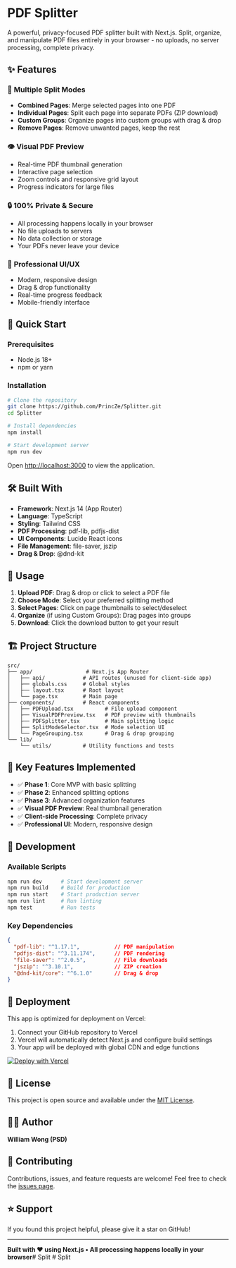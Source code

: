 # PDF Splitter

A powerful, privacy-focused PDF splitter built with Next.js. Split, organize, and manipulate PDF files entirely in your browser - no uploads, no server processing, complete privacy.

## ✨ Features

### 🔄 **Multiple Split Modes**
- **Combined Pages**: Merge selected pages into one PDF
- **Individual Pages**: Split each page into separate PDFs (ZIP download)  
- **Custom Groups**: Organize pages into custom groups with drag & drop
- **Remove Pages**: Remove unwanted pages, keep the rest

### 👁️ **Visual PDF Preview**
- Real-time PDF thumbnail generation
- Interactive page selection
- Zoom controls and responsive grid layout
- Progress indicators for large files

### 🔒 **100% Private & Secure**
- All processing happens locally in your browser
- No file uploads to servers
- No data collection or storage
- Your PDFs never leave your device

### 🎨 **Professional UI/UX**
- Modern, responsive design
- Drag & drop functionality
- Real-time progress feedback
- Mobile-friendly interface

## 🚀 Quick Start

### Prerequisites
- Node.js 18+ 
- npm or yarn

### Installation

```bash
# Clone the repository
git clone https://github.com/PrincZe/Splitter.git
cd Splitter

# Install dependencies
npm install

# Start development server
npm run dev
```

Open [http://localhost:3000](http://localhost:3000) to view the application.

## 🛠️ Built With

- **Framework**: Next.js 14 (App Router)
- **Language**: TypeScript
- **Styling**: Tailwind CSS
- **PDF Processing**: pdf-lib, pdfjs-dist
- **UI Components**: Lucide React icons
- **File Management**: file-saver, jszip
- **Drag & Drop**: @dnd-kit

## 📱 Usage

1. **Upload PDF**: Drag & drop or click to select a PDF file
2. **Choose Mode**: Select your preferred splitting method
3. **Select Pages**: Click on page thumbnails to select/deselect
4. **Organize** (if using Custom Groups): Drag pages into groups
5. **Download**: Click the download button to get your result

## 🏗️ Project Structure

```
src/
├── app/                 # Next.js App Router
│   ├── api/            # API routes (unused for client-side app)
│   ├── globals.css     # Global styles
│   ├── layout.tsx      # Root layout
│   └── page.tsx        # Main page
├── components/         # React components
│   ├── PDFUpload.tsx          # File upload component
│   ├── VisualPDFPreview.tsx   # PDF preview with thumbnails
│   ├── PDFSplitter.tsx        # Main splitting logic
│   ├── SplitModeSelector.tsx  # Mode selection UI
│   └── PageGrouping.tsx       # Drag & drop grouping
└── lib/
    └── utils/          # Utility functions and tests
```

## 🎯 Key Features Implemented

- ✅ **Phase 1**: Core MVP with basic splitting
- ✅ **Phase 2**: Enhanced splitting options  
- ✅ **Phase 3**: Advanced organization features
- ✅ **Visual PDF Preview**: Real thumbnail generation
- ✅ **Client-side Processing**: Complete privacy
- ✅ **Professional UI**: Modern, responsive design

## 🔧 Development

### Available Scripts

```bash
npm run dev      # Start development server
npm run build    # Build for production
npm run start    # Start production server
npm run lint     # Run linting
npm test         # Run tests
```

### Key Dependencies

```json
{
  "pdf-lib": "^1.17.1",           // PDF manipulation
  "pdfjs-dist": "^3.11.174",      // PDF rendering
  "file-saver": "^2.0.5",         // File downloads
  "jszip": "^3.10.1",             // ZIP creation
  "@dnd-kit/core": "^6.1.0"       // Drag & drop
}
```

## 🚀 Deployment

This app is optimized for deployment on Vercel:

1. Connect your GitHub repository to Vercel
2. Vercel will automatically detect Next.js and configure build settings
3. Your app will be deployed with global CDN and edge functions

[![Deploy with Vercel](https://vercel.com/button)](https://vercel.com/new/clone?repository-url=https://github.com/PrincZe/Splitter)

## 📄 License

This project is open source and available under the [MIT License](LICENSE).

## 👨‍💻 Author

**William Wong (PSD)**

## 🤝 Contributing

Contributions, issues, and feature requests are welcome! Feel free to check the [issues page](https://github.com/PrincZe/Splitter/issues).

## ⭐ Support

If you found this project helpful, please give it a star on GitHub!

---

**Built with ❤️ using Next.js • All processing happens locally in your browser**#   S p l i t  
 #   S p l i t  
 